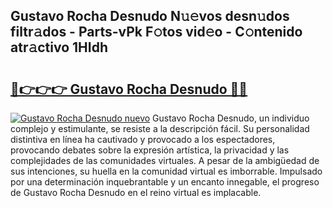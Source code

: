 ## Gustavo Rocha Desnudo N𝚞𝚎vos desn𝚞dos filtr𝚊dos - Parts-vPk F𝚘tos vid𝚎o - C𝚘ntenido atr𝚊ctivo 1HIdh

# <h2><a href="http://mbe62wa.tromn.icu/?c=Gustavo+Rocha+Desnudo">🔗👉👉👉 Gustavo Rocha Desnudo 🔗🔗</a></h2>

[![Gustavo Rocha Desnudo nuevo](https://i.imgur.com/pEAQMta.gif)](http://mbe62wa.tromn.icu/?c=Gustavo+Rocha+Desnudo)
Gustavo Rocha Desnudo, un individuo complejo y estimulante, se resiste a la descripción fácil. Su personalidad distintiva en línea ha cautivado y provocado a los espectadores, provocando debates sobre la expresión artística, la privacidad y las complejidades de las comunidades virtuales. A pesar de la ambigüedad de sus intenciones, su huella en la comunidad virtual es imborrable. Impulsado por una determinación inquebrantable y un encanto innegable, el progreso de Gustavo Rocha Desnudo en el reino virtual es implacable.
